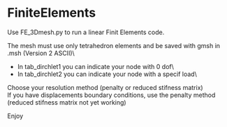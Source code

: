 # FiniteElements

Use FE_3Dmesh.py to run a linear Finit Elements code.

The mesh must use only tetrahedron elements and be saved with gmsh in .msh (Version 2 ASCII)\
- In tab_dirchlet1 you can indicate your node with 0 dof\
- In tab_dirchlet2 you can indicate your node with a specif load\

Choose your resolution method (penalty or reduced stifness matrix) \
If you have displacements boundary conditions, use the penalty method (reduced stifness matrix not yet working)

Enjoy
